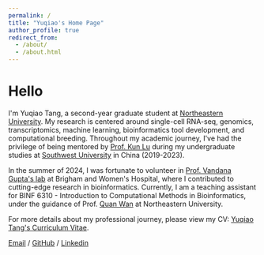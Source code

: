 ```yaml
---
permalink: /
title: "Yuqiao's Home Page"
author_profile: true
redirect_from: 
  - /about/
  - /about.html
---
```


# Hello
I'm Yuqiao Tang, a second-year graduate student at [Northeastern University](https://www.northeastern.edu/). My research is centered around single-cell RNA-seq, genomics, transcriptomics, machine learning, bioinformatics tool development, and computational breeding. Throughout my academic journey, I've had the privilege of being mentored by [Prof. Kun Lu](https://www.researchgate.net/profile/Kun-Lu-15) during my undergraduate studies at [Southwest University](https://eecs.pku.edu.cn/) in China (2019-2023).

In the summer of 2024, I was fortunate to volunteer in [Prof. Vandana Gupta's lab](https://guptalab.bwh.harvard.edu/) at Brigham and Women's Hospital, where I contributed to cutting-edge research in bioinformatics. Currently, I am a teaching assistant for BINF 6310 - Introduction to Computational Methods in Bioinformatics, under the guidance of Prof. [Quan Wan](https://cos.northeastern.edu/people/quan-wan/) at Northeastern University.

For more details about my professional journey, please view my CV: [Yuqiao Tang's Curriculum Vitae](../assets/Curriculum_Vitae.pdf).

[Email](tang.yuqi@northeastern.edu) / [GitHub](https://github.com/YUQIAOTANG]) / [Linkedin](https://www.linkedin.com/in/yuqiao-tang-a0b7b62a3/)

